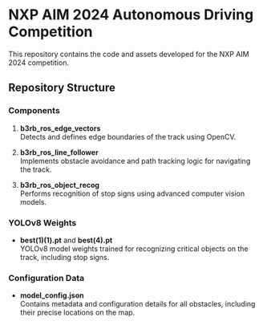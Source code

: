 # NXP AIM 2024 Autonomous Driving Competition

This repository contains the code and assets developed for the NXP AIM 2024 competition. 

## Repository Structure  

### Components  

1. **b3rb_ros_edge_vectors**  
   Detects and defines edge boundaries of the track using OpenCV.  
   
2. **b3rb_ros_line_follower**  
   Implements obstacle avoidance and path tracking logic for navigating the track.  

3. **b3rb_ros_object_recog**  
   Performs recognition of stop signs using advanced computer vision models.  

### YOLOv8 Weights  

- **best(1)(1).pt** and **best(4).pt**  
   YOLOv8 model weights trained for recognizing critical objects on the track, including stop signs.  

### Configuration Data  

- **model_config.json**  
   Contains metadata and configuration details for all obstacles, including their precise locations on the map.  
